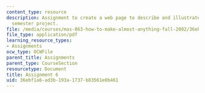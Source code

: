 ```yaml
---
content_type: resource
description: Assignment to create a web page to describe and illustrate a planned
  semester project.
file: /media/courses/mas-863-how-to-make-almost-anything-fall-2002/36ebf1a6ad3b193a1737b83561e0b461_assignment6.pdf
file_type: application/pdf
learning_resource_types:
- Assignments
ocw_type: OCWFile
parent_title: Assignments
parent_type: CourseSection
resourcetype: Document
title: Assignment 6
uid: 36ebf1a6-ad3b-193a-1737-b83561e0b461
---
```

